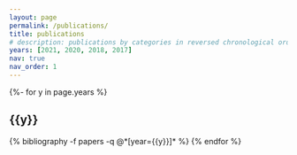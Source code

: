 ```yaml
---
layout: page
permalink: /publications/
title: publications
# description: publications by categories in reversed chronological order. generated by jekyll-scholar.
years: [2021, 2020, 2018, 2017]
nav: true
nav_order: 1
---
```

<!-- _pages/publications.md -->
<div class="publications">

{%- for y in page.years %}
  <h2 class="year">{{y}}</h2>
  {% bibliography -f papers -q @*[year={{y}}]* %}
{% endfor %}

</div>
